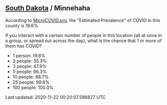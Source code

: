 
## [South Dakota](/united-states/south-dakota) / Minnehaha

According to [MicroCOVID.org](http://microcovid.org),
the "Estimated Prevalence" of COVID in this county is 19.6%

If you interact with a certain number of people in this location
(all at once in a group, or spread out across the day), what is the chance that
1 or more of them has COVID?

- 1 person: 19.6%
- 2 people: 35.3%
- 3 people: 47.9%
- 5 people: 66.3%
- 10 people: 88.7%
- 25 people: 99.6%
- 100 people: 100.0%

Last updated: 2020-11-22 00:20:07.596827 UTC
